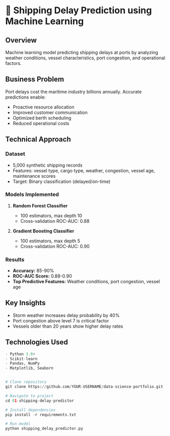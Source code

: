 # 🚢 Shipping Delay Prediction using Machine Learning

## Overview
Machine learning model predicting shipping delays at ports by analyzing weather conditions, vessel characteristics, port congestion, and operational factors.

## Business Problem
Port delays cost the maritime industry billions annually. Accurate predictions enable:
- Proactive resource allocation
- Improved customer communication
- Optimized berth scheduling
- Reduced operational costs

## Technical Approach

### Dataset
- 5,000 synthetic shipping records
- Features: vessel type, cargo type, weather, congestion, vessel age, maintenance scores
- Target: Binary classification (delayed/on-time)

### Models Implemented
1. **Random Forest Classifier**
   - 100 estimators, max depth 10
   - Cross-validation ROC-AUC: 0.88

2. **Gradient Boosting Classifier**
   - 100 estimators, max depth 5
   - Cross-validation ROC-AUC: 0.90

### Results
- **Accuracy:** 85-90%
- **ROC-AUC Score:** 0.88-0.90
- **Top Predictive Features:** Weather conditions, port congestion, vessel age

## Key Insights
- Storm weather increases delay probability by 40%
- Port congestion above level 7 is critical factor
- Vessels older than 20 years show higher delay rates

## Technologies Used
```python
- Python 3.8+
- Scikit-learn
- Pandas, NumPy
- Matplotlib, Seaborn


# Clone repository
git clone https://github.com/YOUR-USERNAME/data-science-portfolio.git

# Navigate to project
cd 01-shipping-delay-predictor

# Install dependencies
pip install -r requirements.txt

# Run model
python shipping_delay_predictor.py
